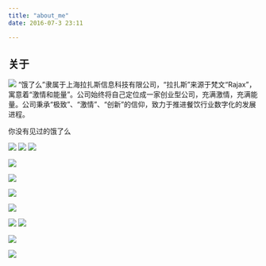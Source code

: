 ```yaml
---
title: "about_me"
date: 2016-07-3 23:11

---
```


## 关于

![](http://7o4zmy.com1.z0.glb.clouddn.com/1.pic.jpg)
“饿了么”隶属于上海拉扎斯信息科技有限公司，“拉扎斯”来源于梵文“Rajax”，寓意着“激情和能量”。公司始终将自己定位成一家创业型公司，充满激情，充满能量。公司秉承“极致”、“激情”、“创新”的信仰，致力于推进餐饮行业数字化的发展进程。


你没有见过的饿了么

![](http://7o4zmy.com1.z0.glb.clouddn.com/2.pic.jpg)
![](http://7o4zmy.com1.z0.glb.clouddn.com/3.pic.jpg)
![](http://7o4zmy.com1.z0.glb.clouddn.com/4.pic.jpg)

![](http://7o4zmy.com1.z0.glb.clouddn.com/5.pic.jpg)

![](http://7o4zmy.com1.z0.glb.clouddn.com/6.pic.jpg)

![](http://7o4zmy.com1.z0.glb.clouddn.com/7.pic.jpg)

![](http://7o4zmy.com1.z0.glb.clouddn.com/8.pic.jpg)

![](http://7o4zmy.com1.z0.glb.clouddn.com/9.pic.jpg)
![](http://7o4zmy.com1.z0.glb.clouddn.com/10.pic.jpg)

![](http://7o4zmy.com1.z0.glb.clouddn.com/11.pic.jpg)

![](http://7o4zmy.com1.z0.glb.clouddn.com/12.pic.jpg)



